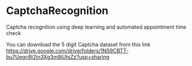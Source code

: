 # CaptchaRecognition
Captcha recognition using deep learning and automated appointment time check

You can download the 5 digit Captcha dataset from this link https://drive.google.com/drive/folders/1NS9CBTT-bu7Uegc6t2jn3Xg3m8iUtsZz?usp=sharing
